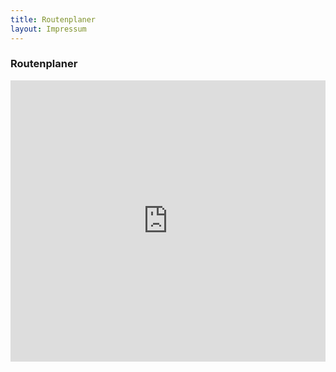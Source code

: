 ```yaml
---
title: Routenplaner
layout: Impressum
---
```


<h3>
  <i class="fa fa-compass">
  </i>
  Routenplaner
</h3>
<iframe src="https://www.google.com/maps/embed?pb=!1m5!3m3!1m2!1s0x4799db3f44055ac9%3A0xd511a44099528ef2!2sFriedrich-Eugens-Gymnasium%2C+Silberburgstra%C3%9Fe%2C+Stuttgart%2C+Deutschland!5e0!3m2!1sde!2s!4v1385815797580" width="100%" height="450" frameborder="0" style="border:0">
</iframe>

